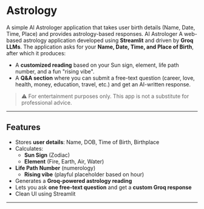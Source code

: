 # Astrology
A simple AI Astrologer application that takes user birth details (Name, Date, Time, Place) and provides astrology-based responses.
AI Astrologer 
A web-based astrology application developed using **Streamlit** and driven by **Groq LLMs**.
The application asks for your **Name, Date, Time, and Place of Birth**, after which it produces:

- A **customized reading** based on your Sun sign, element, life path number, and a fun "rising vibe".
- A **Q&A section** where you can submit a free-text question (career, love, health, money, education, travel, etc.) and get an AI-written response.

> ⚠️ For entertainment purposes only. This app is not a substitute for professional advice.

---

## Features

- Stores **user details**: Name, DOB, Time of Birth, Birthplace
- Calculates:
  - **Sun Sign** (Zodiac)
  - **Element** (Fire, Earth, Air, Water)
- **Life Path Number** (numerology)  
  - **Rising vibe** (playful placeholder based on hour)  
- Generates a **Groq-powered astrology reading**  
- Lets you ask **one free-text question** and get a **custom Groq response**  
- Clean UI using Streamlit  

---
